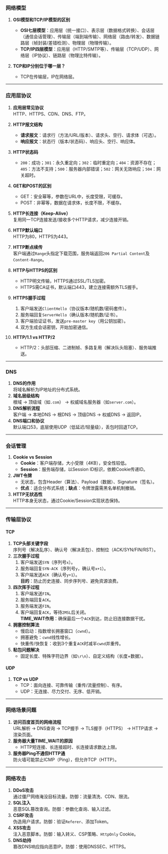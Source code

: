 
### **网络模型**
1. **OSI模型和TCP/IP模型的区别**  
   - **OSI七层模型**：应用层（统一接口）、表示层（数据格式转换）、会话层（通信会话管理）、传输层（端到端传输）、网络层（路由/转发）、数据链路层（帧封装/差错检测）、物理层（物理传输）。  
   - **TCP/IP四层模型**：应用层（HTTP/SMTP等）、传输层（TCP/UDP）、网络层（IP协议）、链路层（物理比特传输）。  

2. **TCP和IP分别位于哪一层？**  
   - TCP在传输层，IP在网络层。

---

### **应用层协议**
1. **应用层常见协议**  
   HTTP、HTTPS、CDN、DNS、FTP。  

2. **HTTP报文结构**  
   - **请求报文**：请求行（方法/URL/版本）、请求头、空行、请求体（可选）。  
   - **响应报文**：状态行（版本/状态码）、响应头、空行、响应体。  

3. **HTTP状态码**  
   - `200`：成功；`301`：永久重定向；`302`：临时重定向；`404`：资源不存在；`405`：方法不支持；`500`：服务器内部错误；`502`：网关无效响应；`504`：网关超时。  

4. **GET和POST的区别**  
   - GET：安全幂等，参数在URL中，长度受限，可缓存。  
   - POST：非幂等，数据在请求体，长度不限，不缓存。  

5. **HTTP长连接（Keep-Alive）**  
   复用同一TCP连接发送/接收多个HTTP请求，减少连接开销。  

6. **HTTP默认端口**  
   HTTP为80，HTTPS为443。  

7. **HTTP断点续传**  
   客户端通过`Range`头指定下载范围，服务端返回`206 Partial Content`及`Content-Range`。  

8. **HTTP与HTTPS的区别**  
   - HTTP明文传输，HTTPS通过SSL/TLS加密。  
   - HTTPS需CA证书，默认端口443，建立连接需额外TLS握手。  

9. **HTTPS握手过程**  
   1. 客户端发送`ClientHello`（协议版本/随机数/密码套件）。  
   2. 服务端回复`ServerHello`（确认版本/随机数/证书）。  
   3. 客户端验证证书，发送`pre-master key`（用公钥加密）。  
   4. 双方生成会话密钥，开始加密通信。  

10. **HTTP/1.1 vs HTTP/2**  
    - HTTP/2：头部压缩、二进制帧、多路复用（解决队头阻塞）、服务端推送。  

---

### **DNS**
1. **DNS的作用**  
   将域名解析为IP地址的分布式系统。  
2. **域名层级结构**  
   根域 → 顶级域（如`.com`） → 权威域名服务器（如`server.com`）。  
3. **DNS解析流程**  
   客户端 → 本地DNS → 根DNS → 顶级DNS → 权威DNS → 返回IP。  
4. **DNS端口和协议**  
   默认端口53，底层使用UDP（低延迟/轻量级），丢包时回退TCP。  

---

### **会话管理**
1. **Cookie vs Session**  
   - **Cookie**：客户端存储，大小受限（4KB），安全性较低。  
   - **Session**：服务端存储，以Session ID标识，依赖Cookie传递ID。  
2. **JWT令牌**  
   - 无状态，包含Header（算法）、Payload（数据）、Signature（签名）。  
   - **优点**：适合分布式系统；**缺点**：令牌泄露需黑名单机制撤销。  
3. **HTTP无状态性**  
   HTTP本身无状态，通过Cookie/Session实现状态保持。  

---

### **传输层协议**
#### **TCP**
1. **TCP头部关键字段**  
   序列号（解决乱序）、确认号（解决丢包）、控制位（ACK/SYN/FIN/RST）。  
2. **三次握手过程**  
   1. 客户端发送`SYN`（序列号`x`）。  
   2. 服务端回复`SYN-ACK`（序列号`y`，确认号`x+1`）。  
   3. 客户端发送`ACK`（确认号`y+1`）。  
   **目的**：防止历史连接、同步序列号、避免资源浪费。  
3. **四次挥手过程**  
   1. 客户端发送`FIN`。  
   2. 服务端回复`ACK`。  
   3. 服务端发送`FIN`。  
   4. 客户端回复`ACK`，等待`2MSL`后关闭。  
   **TIME_WAIT作用**：确保最后一个`ACK`到达，防止旧连接数据干扰。  
4. **拥塞控制算法**  
   - 慢启动：指数增长拥塞窗口（`cwnd`）。  
   - 拥塞避免：`cwnd`线性增长。  
   - 快重传/快恢复：收到3个重复`ACK`时减半`cwnd`并重传。  
5. **粘包问题解决**  
   - 固定长度、特殊字符边界（如`\r\n`）、自定义结构（长度+数据）。  

#### **UDP**
1. **TCP vs UDP**  
   - TCP：面向连接、可靠传输（重传/流量控制）、有序。  
   - UDP：无连接、尽力交付、无序、低开销。  

---

### **网络场景问题**
1. **访问百度首页的网络流程**  
   URL解析 → DNS查询 → TCP握手 → TLS握手（HTTPS） → HTTP请求 → 渲染页面。  
2. **服务器大量TIME_WAIT的原因**  
   - HTTP短连接、长连接超时、长连接请求数达上限。  
3. **服务器Ping不通但HTTP通**  
   防火墙可能禁止ICMP（Ping），但允许TCP（HTTP）。  

---

### **网络攻击**
1. **DDoS攻击**  
   通过僵尸网络淹没目标流量。防御：流量清洗、CDN、限流。  
2. **SQL注入**  
   恶意SQL篡改查询。防御：参数化查询、输入过滤。  
3. **CSRF攻击**  
   伪造用户请求。防御：验证`Referer`、添加Token。  
4. **XSS攻击**  
   注入恶意脚本。防御：输入转义、CSP策略、`HttpOnly` Cookie。  
5. **DNS劫持**  
   篡改DNS响应指向恶意IP。防御：使用DNSSEC、HTTPS。  